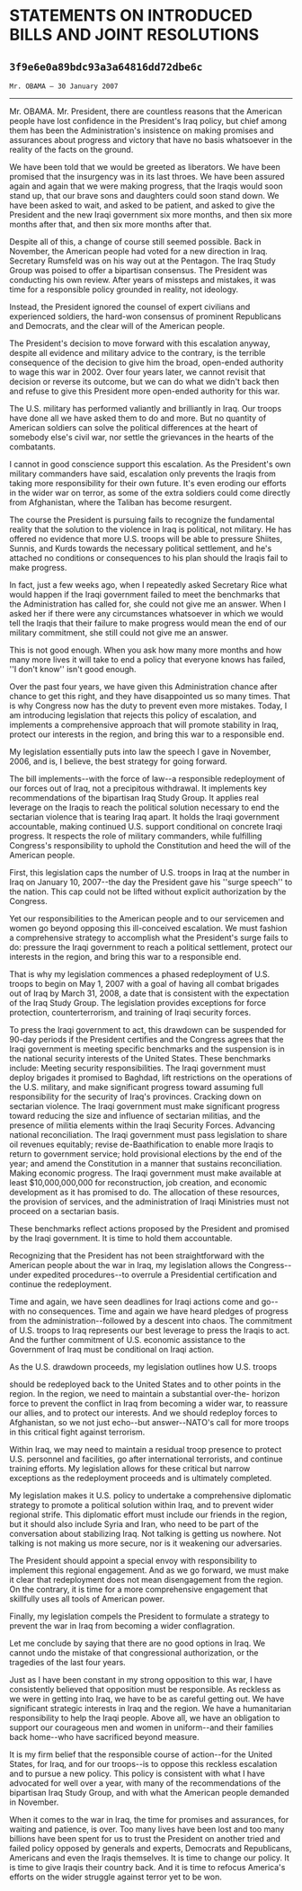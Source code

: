 # STATEMENTS ON INTRODUCED BILLS AND JOINT RESOLUTIONS
## `3f9e6e0a89bdc93a3a64816dd72dbe6c`
`Mr. OBAMA — 30 January 2007`

---


Mr. OBAMA. Mr. President, there are countless reasons that the 
American people have lost confidence in the President's Iraq policy, 
but chief among them has been the Administration's insistence on making 
promises and assurances about progress and victory that have no basis 
whatsoever in the reality of the facts on the ground.

We have been told that we would be greeted as liberators. We have 
been promised that the insurgency was in its last throes. We have been 
assured again and again that we were making progress, that the Iraqis 
would soon stand up, that our brave sons and daughters could soon stand 
down. We have been asked to wait, and asked to be patient, and asked to 
give the President and the new Iraqi government six more months, and 
then six more months after that, and then six more months after that.

Despite all of this, a change of course still seemed possible. Back 
in November, the American people had voted for a new direction in Iraq. 
Secretary Rumsfeld was on his way out at the Pentagon. The Iraq Study 
Group was poised to offer a bipartisan consensus. The President was 
conducting his own review. After years of missteps and mistakes, it was 
time for a responsible policy grounded in reality, not ideology.

Instead, the President ignored the counsel of expert civilians and 
experienced soldiers, the hard-won consensus of prominent Republicans 
and Democrats, and the clear will of the American people.

The President's decision to move forward with this escalation anyway, 
despite all evidence and military advice to the contrary, is the 
terrible consequence of the decision to give him the broad, open-ended 
authority to wage this war in 2002. Over four years later, we cannot 
revisit that decision or reverse its outcome, but we can do what we 
didn't back then and refuse to give this President more open-ended 
authority for this war.

The U.S. military has performed valiantly and brilliantly in Iraq. 
Our troops have done all we have asked them to do and more. But no 
quantity of American soldiers can solve the political differences at 
the heart of somebody else's civil war, nor settle the grievances in 
the hearts of the combatants.

I cannot in good conscience support this escalation. As the 
President's own military commanders have said, escalation only prevents 
the Iraqis from taking more responsibility for their own future. It's 
even eroding our efforts in the wider war on terror, as some of the 
extra soldiers could come directly from Afghanistan, where the Taliban 
has become resurgent.

The course the President is pursuing fails to recognize the 
fundamental reality that the solution to the violence in Iraq is 
political, not military. He has offered no evidence that more U.S. 
troops will be able to pressure Shiites, Sunnis, and Kurds towards the 
necessary political settlement, and he's attached no conditions or 
consequences to his plan should the Iraqis fail to make progress.

In fact, just a few weeks ago, when I repeatedly asked Secretary Rice 
what would happen if the Iraqi government failed to meet the benchmarks 
that the Administration has called for, she could not give me an 
answer. When I asked her if there were any circumstances whatsoever in 
which we would tell the Iraqis that their failure to make progress 
would mean the end of our military commitment, she still could not give 
me an answer.

This is not good enough. When you ask how many more months and how 
many more lives it will take to end a policy that everyone knows has 
failed, ''I don't know'' isn't good enough.

Over the past four years, we have given this Administration chance 
after chance to get this right, and they have disappointed us so many 
times. That is why Congress now has the duty to prevent even more 
mistakes. Today, I am introducing legislation that rejects this policy 
of escalation, and implements a comprehensive approach that will 
promote stability in Iraq, protect our interests in the region, and 
bring this war to a responsible end.

My legislation essentially puts into law the speech I gave in 
November, 2006, and is, I believe, the best strategy for going forward.

The bill implements--with the force of law--a responsible 
redeployment of our forces out of Iraq, not a precipitous withdrawal. 
It implements key recommendations of the bipartisan Iraq Study Group. 
It applies real leverage on the Iraqis to reach the political solution 
necessary to end the sectarian violence that is tearing Iraq apart. It 
holds the Iraqi government accountable, making continued U.S. support 
conditional on concrete Iraqi progress. It respects the role of 
military commanders, while fulfilling Congress's responsibility to 
uphold the Constitution and heed the will of the American people.

First, this legislation caps the number of U.S. troops in Iraq at the 
number in Iraq on January 10, 2007--the day the President gave his 
''surge speech'' to the nation. This cap could not be lifted without 
explicit authorization by the Congress.

Yet our responsibilities to the American people and to our servicemen 
and women go beyond opposing this ill-conceived escalation. We must 
fashion a comprehensive strategy to accomplish what the President's 
surge fails to do: pressure the Iraqi government to reach a political 
settlement, protect our interests in the region, and bring this war to 
a responsible end.

That is why my legislation commences a phased redeployment of U.S. 
troops to begin on May 1, 2007 with a goal of having all combat 
brigades out of Iraq by March 31, 2008, a date that is consistent with 
the expectation of the Iraq Study Group. The legislation provides 
exceptions for force protection, counterterrorism, and training of 
Iraqi security forces.

To press the Iraqi government to act, this drawdown can be suspended 
for 90-day periods if the President certifies and the Congress agrees 
that the Iraqi government is meeting specific benchmarks and the 
suspension is in the national security interests of the United States. 
These benchmarks include: Meeting security responsibilities. The Iraqi 
government must deploy brigades it promised to Baghdad, lift 
restrictions on the operations of the U.S. military, and make 
significant progress toward assuming full responsibility for the 
security of Iraq's provinces. Cracking down on sectarian violence. The 
Iraqi government must make significant progress toward reducing the 
size and influence of sectarian militias, and the presence of militia 
elements within the Iraqi Security Forces. Advancing national 
reconciliation. The Iraqi government must pass legislation to share oil 
revenues equitably; revise de-Baathification to enable more Iraqis to 
return to government service; hold provisional elections by the end of 
the year; and amend the Constitution in a manner that sustains 
reconciliation. Making economic progress. The Iraqi government must 
make available at least $10,000,000,000 for reconstruction, job 
creation, and economic development as it has promised to do. The 
allocation of these resources, the provision of services, and the 
administration of Iraqi Ministries must not proceed on a sectarian 
basis.

These benchmarks reflect actions proposed by the President and 
promised by the Iraqi government. It is time to hold them accountable.

Recognizing that the President has not been straightforward with the 
American people about the war in Iraq, my legislation allows the 
Congress--under expedited procedures--to overrule a Presidential 
certification and continue the redeployment.

Time and again, we have seen deadlines for Iraqi actions come and 
go--with no consequences. Time and again we have heard pledges of 
progress from the administration--followed by a descent into chaos. The 
commitment of U.S. troops to Iraq represents our best leverage to press 
the Iraqis to act. And the further commitment of U.S. economic 
assistance to the Government of Iraq must be conditional on Iraqi 
action.

As the U.S. drawdown proceeds, my legislation outlines how U.S. 
troops


should be redeployed back to the United States and to other points in 
the region. In the region, we need to maintain a substantial over-the-
horizon force to prevent the conflict in Iraq from becoming a wider 
war, to reassure our allies, and to protect our interests. And we 
should redeploy forces to Afghanistan, so we not just echo--but 
answer--NATO's call for more troops in this critical fight against 
terrorism.

Within Iraq, we may need to maintain a residual troop presence to 
protect U.S. personnel and facilities, go after international 
terrorists, and continue training efforts. My legislation allows for 
these critical but narrow exceptions as the redeployment proceeds and 
is ultimately completed.

My legislation makes it U.S. policy to undertake a comprehensive 
diplomatic strategy to promote a political solution within Iraq, and to 
prevent wider regional strife. This diplomatic effort must include our 
friends in the region, but it should also include Syria and Iran, who 
need to be part of the conversation about stabilizing Iraq. Not talking 
is getting us nowhere. Not talking is not making us more secure, nor is 
it weakening our adversaries.

The President should appoint a special envoy with responsibility to 
implement this regional engagement. And as we go forward, we must make 
it clear that redeployment does not mean disengagement from the region. 
On the contrary, it is time for a more comprehensive engagement that 
skillfully uses all tools of American power.

Finally, my legislation compels the President to formulate a strategy 
to prevent the war in Iraq from becoming a wider conflagration.

Let me conclude by saying that there are no good options in Iraq. We 
cannot undo the mistake of that congressional authorization, or the 
tragedies of the last four years.

Just as I have been constant in my strong opposition to this war, I 
have consistently believed that opposition must be responsible. As 
reckless as we were in getting into Iraq, we have to be as careful 
getting out. We have significant strategic interests in Iraq and the 
region. We have a humanitarian responsibility to help the Iraqi people. 
Above all, we have an obligation to support our courageous men and 
women in uniform--and their families back home--who have sacrificed 
beyond measure.

It is my firm belief that the responsible course of action--for the 
United States, for Iraq, and for our troops--is to oppose this reckless 
escalation and to pursue a new policy. This policy is consistent with 
what I have advocated for well over a year, with many of the 
recommendations of the bipartisan Iraq Study Group, and with what the 
American people demanded in November.

When it comes to the war in Iraq, the time for promises and 
assurances, for waiting and patience, is over. Too many lives have been 
lost and too many billions have been spent for us to trust the 
President on another tried and failed policy opposed by generals and 
experts, Democrats and Republicans, Americans and even the Iraqis 
themselves. It is time to change our policy. It is time to give Iraqis 
their country back. And it is time to refocus America's efforts on the 
wider struggle against terror yet to be won.